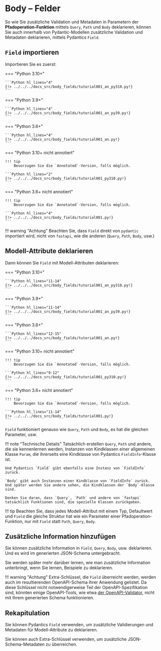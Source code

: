 # Body – Felder

So wie Sie zusätzliche Validation und Metadaten in Parametern der **Pfadoperation-Funktion** mittels `Query`, `Path` und `Body` deklarieren, können Sie auch innerhalb von Pydantic-Modellen zusätzliche Validation und Metadaten deklarieren, mittels Pydantics `Field`.

## `Field` importieren

Importieren Sie es zuerst:

=== "Python 3.10+"

    ```Python hl_lines="4"
    {!> ../../../docs_src/body_fields/tutorial001_an_py310.py!}
    ```

=== "Python 3.9+"

    ```Python hl_lines="4"
    {!> ../../../docs_src/body_fields/tutorial001_an_py39.py!}
    ```

=== "Python 3.6+"

    ```Python hl_lines="4"
    {!> ../../../docs_src/body_fields/tutorial001_an.py!}
    ```

=== "Python 3.10+ nicht annotiert"

    !!! tip
        Bevorzugen Sie die `Annotated`-Version, falls möglich.

    ```Python hl_lines="2"
    {!> ../../../docs_src/body_fields/tutorial001_py310.py!}
    ```

=== "Python 3.6+ nicht annotiert"

    !!! tip
        Bevorzugen Sie die `Annotated`-Version, falls möglich.

    ```Python hl_lines="4"
    {!> ../../../docs_src/body_fields/tutorial001.py!}
    ```

!!! warning "Achtung"
    Beachten Sie, dass `Field` direkt von `pydantic` importiert wird, nicht von `fastapi`, wie die anderen (`Query`, `Path`, `Body`, usw.)

## Modell-Attribute deklarieren

Dann können Sie `Field` mit Modell-Attributen deklarieren:

=== "Python 3.10+"

    ```Python hl_lines="11-14"
    {!> ../../../docs_src/body_fields/tutorial001_an_py310.py!}
    ```

=== "Python 3.9+"

    ```Python hl_lines="11-14"
    {!> ../../../docs_src/body_fields/tutorial001_an_py39.py!}
    ```

=== "Python 3.6+"

    ```Python hl_lines="12-15"
    {!> ../../../docs_src/body_fields/tutorial001_an.py!}
    ```

=== "Python 3.10+ nicht annotiert"

    !!! tip
        Bevorzugen Sie die `Annotated`-Version, falls möglich.

    ```Python hl_lines="9-12"
    {!> ../../../docs_src/body_fields/tutorial001_py310.py!}
    ```

=== "Python 3.6+ nicht annotiert"

    !!! tip
        Bevorzugen Sie die `Annotated`-Version, falls möglich.

    ```Python hl_lines="11-14"
    {!> ../../../docs_src/body_fields/tutorial001.py!}
    ```

`Field` funktioniert genauso wie `Query`, `Path` und `Body`, es hat die gleichen Parameter, usw.

!!! note "Technische Details"
    Tatsächlich erstellen `Query`, `Path` und andere, die sie kennenlernen werden, Instanzen von Kindklassen einer allgemeinen Klasse `Param`, die ihrerseits eine Kindklasse von Pydantics `FieldInfo`-Klasse ist.

    Und Pydantics `Field` gibt ebenfalls eine Instanz von `FieldInfo` zurück.

    `Body` gibt auch Instanzen einer Kindklasse von `FieldInfo` zurück. Und später werden Sie andere sehen, die Kindklassen der `Body`-Klasse sind.

    Denken Sie daran, dass `Query`, `Path` und andere von `fastapi` tatsächlich Funktionen sind, die spezielle Klassen zurückgeben.

!!! tip
    Beachten Sie, dass jedes Modell-Attribut mit einem Typ, Defaultwert und `Field` die gleiche Struktur hat wie ein Parameter einer Pfadoperation-Funktion, nur mit `Field` statt `Path`, `Query`, `Body`.

## Zusätzliche Information hinzufügen

Sie können zusätzliche Information in `Field`, `Query`, `Body`, usw. deklarieren. Und es wird im generierten JSON-Schema untergebracht.

Sie werden später mehr darüber lernen, wie man zusätzliche Information unterbringt, wenn Sie lernen, Beispiele zu deklarieren.

!!! warning "Achtung"
    Extra-Schlüssel, die `Field` überreicht werden, werden auch im resultierenden OpenAPI-Schema ihrer Anwendung gelistet. Da diese Schlüssel nicht notwendigerweise Teil der OpenAPI-Spezifikation sind, könnten einige OpenAPI-Tools, wie etwa [der OpenAPI-Validator](https://validator.swagger.io/), nicht mit Ihrem generierten Schema funktionieren.

## Rekapitulation

Sie können Pydantics `Field` verwenden, um zusätzliche Validierungen und Metadaten für Modell-Attribute zu deklarieren.

Sie können auch Extra-Schlüssel verwenden, um zusätzliche JSON-Schema-Metadaten zu überreichen.
